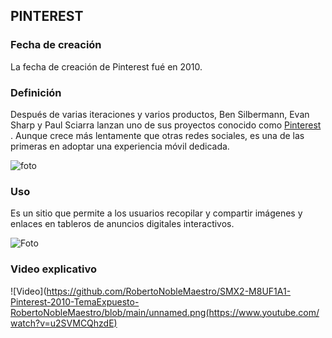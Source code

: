 
## **PINTEREST**



### **Fecha de creación**

La fecha de creación de Pinterest fué en 2010.

### **Definición**

Después de varias iteraciones y varios productos, Ben Silbermann, Evan Sharp y Paul Sciarra lanzan  uno de sus proyectos conocido como [Pinterest](https://www.pinterest.es) . Aunque crece más lentamente que otras redes sociales, es una de las primeras en adoptar una experiencia móvil dedicada.

![foto](https://github.com/RobertoNobleMaestro/SMX2-M8UF1A1-Pinterest-2010-TemaExpuesto-RobertoNobleMaestro/blob/main/unnamed.png)  
 
### **Uso**

Es un sitio que permite a los usuarios recopilar y compartir imágenes y enlaces en tableros de anuncios digitales interactivos.

![Foto](https://github.com/RobertoNobleMaestro/SMX2-M8UF1A1-Pinterest-2010-TemaExpuesto-RobertoNobleMaestro/blob/main/1_ZHs11avrYorv3OqKGrJ3wg.png)

### **Video explicativo**

![Video](https://github.com/RobertoNobleMaestro/SMX2-M8UF1A1-Pinterest-2010-TemaExpuesto-RobertoNobleMaestro/blob/main/unnamed.png(https://www.youtube.com/watch?v=u2SVMCQhzdE)


